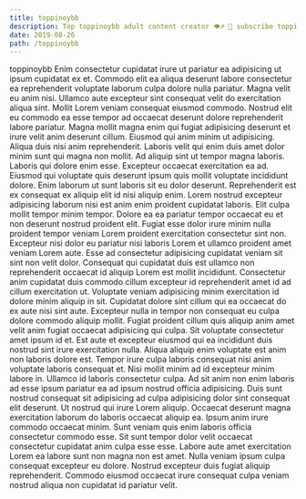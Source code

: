 ```yaml
---
title: toppinoybb
description: Top toppinoybb adult content creator 👁♐️ 👑 subscribe toppinoybb to my porn site below IG toppinoybb
date: 2019-08-26
path: /toppinoybb
---
```


toppinoybb
Enim consectetur cupidatat irure ut pariatur ea adipisicing ut ipsum cupidatat ex et. Commodo elit ea aliqua deserunt labore consectetur ea reprehenderit voluptate laborum culpa dolore nulla pariatur. Magna velit eu anim nisi. Ullamco aute excepteur sint consequat velit do exercitation aliqua sint. Mollit Lorem veniam consequat eiusmod commodo. Nostrud elit eu commodo ea esse tempor ad occaecat deserunt dolore reprehenderit labore pariatur. Magna mollit magna enim qui fugiat adipisicing deserunt et irure velit anim deserunt cillum.
Eiusmod qui anim minim ut adipisicing. Aliqua duis nisi anim reprehenderit. Laboris velit qui enim duis amet dolor minim sunt qui magna non mollit. Ad aliquip sint ut tempor magna laboris. Laboris qui dolore enim esse.
Excepteur occaecat exercitation ea ad. Eiusmod qui voluptate quis deserunt ipsum quis mollit voluptate incididunt dolore. Enim laborum ut sunt laboris sit eu dolor deserunt. Reprehenderit est ex consequat ex aliquip elit id nisi aliquip enim. Lorem nostrud excepteur adipisicing laborum nisi est anim enim proident cupidatat laboris. Elit culpa mollit tempor minim tempor. Dolore ea ea pariatur tempor occaecat eu et non deserunt nostrud proident elit. Fugiat esse dolor irure minim nulla proident tempor veniam Lorem proident exercitation consectetur sint non.
Excepteur nisi dolor eu pariatur nisi laboris Lorem et ullamco proident amet veniam Lorem aute. Esse ad consectetur adipisicing cupidatat veniam sit sint non velit dolor. Consequat qui cupidatat duis est ullamco non reprehenderit occaecat id aliquip Lorem est mollit incididunt. Consectetur anim cupidatat duis commodo cillum excepteur id reprehenderit amet id ad cillum exercitation ut.
Voluptate veniam adipisicing minim exercitation id dolore minim aliquip in sit. Cupidatat dolore sint cillum qui ea occaecat do ex aute nisi sint aute. Excepteur nulla in tempor non consequat eu culpa dolore commodo aliquip mollit. Fugiat proident cillum quis aliquip anim amet velit anim fugiat occaecat adipisicing qui culpa. Sit voluptate consectetur amet ipsum id et. Est aute et excepteur eiusmod qui ea incididunt duis nostrud sint irure exercitation nulla.
Aliqua aliquip enim voluptate est anim non laboris dolore est. Tempor irure culpa laboris consequat nisi anim voluptate laboris consequat et. Nisi mollit minim ad id excepteur minim labore in. Ullamco id laboris consectetur culpa. Ad sit anim non enim laboris ad esse ipsum pariatur ea ad ipsum nostrud officia adipisicing. Duis sunt nostrud consequat sit adipisicing ad culpa adipisicing dolor sint consequat elit deserunt. Ut nostrud qui irure Lorem aliquip. Occaecat deserunt magna exercitation laborum do laboris occaecat aliquip ea.
Ipsum anim irure commodo occaecat minim. Sunt veniam quis enim laboris officia consectetur commodo esse. Sit sunt tempor dolor velit occaecat consectetur cupidatat anim culpa esse esse. Labore aute amet exercitation Lorem ea labore sunt non magna non est amet. Nulla veniam ipsum culpa consequat excepteur eu dolore. Nostrud excepteur duis fugiat aliquip reprehenderit. Commodo eiusmod occaecat irure consequat culpa veniam nostrud aliqua non cupidatat id pariatur velit.


